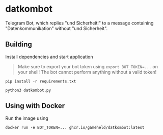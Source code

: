 # datkombot

Telegram Bot, which replies "und Sicherheit!" to a message containing "Datenkommunikation" without "und Sicherheit".

## Building

Install dependencies and start application

> Make sure to export your bot token using `export BOT_TOKEN=...` on your shell! The bot cannot perform anything without a valid token!

```
pip install -r requirements.txt

python3 datkombot.py
```

## Using with Docker

Run the image using

```
docker run -e BOT_TOKEN=... ghcr.io/gameheld/datkombot:latest
```